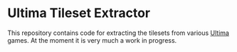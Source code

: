 # Ultima Tileset Extractor

This repository contains code for extracting the tilesets from various
[Ultima](https://en.wikipedia.org/wiki/Ultima_%28series%29) games.  At
the moment it is very much a work in progress.
